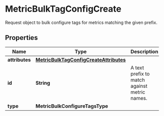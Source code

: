 # MetricBulkTagConfigCreate

Request object to bulk configure tags for metrics matching the given prefix.

## Properties

| Name           | Type                                                                              | Description                                  | Notes      |
| -------------- | --------------------------------------------------------------------------------- | -------------------------------------------- | ---------- |
| **attributes** | [**MetricBulkTagConfigCreateAttributes**](MetricBulkTagConfigCreateAttributes.md) |                                              | [optional] |
| **id**         | **String**                                                                        | A text prefix to match against metric names. |
| **type**       | **MetricBulkConfigureTagsType**                                                   |                                              |
